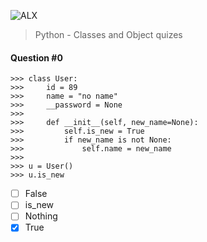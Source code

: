 ![ALX](https://assets.imaginablefutures.com/media/images/ALX_Logo.max-200x150.png)

> Python - Classes and Object quizes

#### Question #0

```
>>> class User:
>>>     id = 89
>>>     name = "no name"
>>>     __password = None
>>>
>>>     def __init__(self, new_name=None):
>>>         self.is_new = True
>>>         if new_name is not None:
>>>             self.name = new_name
>>>
>>> u = User()
>>> u.is_new

```

- [ ] False
- [ ] is_new
- [ ] Nothing
- [x] True
